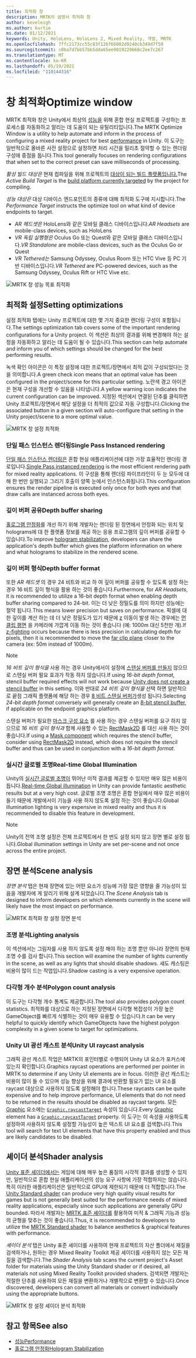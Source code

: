 ```yaml
---
title: 최적화 창
description: MRTK의 설명서 최적화 창
author: keveleigh
ms.author: kurtie
ms.date: 01/12/2021
keywords: Unity, HoloLens, HoloLens 2, Mixed Reality, 개발, MRTK
ms.openlocfilehash: 7ffc2173cc55c83f126f66002d9240cb349d7f59
ms.sourcegitcommit: c0ba7d7bb57bb5dda65ee9019229b68c2ee7c267
ms.translationtype: MT
ms.contentlocale: ko-KR
ms.lasthandoff: 05/19/2021
ms.locfileid: "110144316"
---
```

# <a name="optimize-window"></a><span data-ttu-id="8a261-104">창 최적화</span><span class="sxs-lookup"><span data-stu-id="8a261-104">Optimize window</span></span>

<span data-ttu-id="8a261-105">MRTK 최적화 창은 Unity에서 최상의 [성능을](../../performance/perf-getting-started.md) 위해 혼합 현실 프로젝트를 구성하는 프로세스를 자동화하고 알리는 데 도움이 되는 유틸리티입니다.</span><span class="sxs-lookup"><span data-stu-id="8a261-105">The MRTK Optimize Window is a utility to help automate and inform in the process of configuring a mixed reality project for best [performance](../../performance/perf-getting-started.md) in Unity.</span></span> <span data-ttu-id="8a261-106">이 도구는 일반적으로 올바른 사전 설정으로 설정하면 처리 시간을 밀리초 절약할 수 있는 렌더링 구성에 중점을 둡니다.</span><span class="sxs-lookup"><span data-stu-id="8a261-106">This tool generally focuses on rendering configurations that when set to the correct preset can save milliseconds of processing.</span></span>

<span data-ttu-id="8a261-107">*활성 빌드 대상은* 현재 컴파일을 위해 프로젝트의 [대상이 되는 빌드 플랫폼입니다.](https://docs.unity3d.com/Manual/BuildSettings.html)</span><span class="sxs-lookup"><span data-stu-id="8a261-107">The *Active Build Target* is the [build platform currently targeted](https://docs.unity3d.com/Manual/BuildSettings.html) by the project for compiling.</span></span>

<span data-ttu-id="8a261-108">*성능 대상은* 대상 디바이스 엔드포인트의 종류에 대해 최적화 도구에 지시합니다.</span><span class="sxs-lookup"><span data-stu-id="8a261-108">The *Performance Target* instructs the optimize tool on what kind of device endpoints to target.</span></span>

- <span data-ttu-id="8a261-109">*AR 헤드셋은* HoloLens와 같은 모바일 클래스 디바이스입니다.</span><span class="sxs-lookup"><span data-stu-id="8a261-109">*AR Headsets* are mobile-class devices, such as HoloLens</span></span>
- <span data-ttu-id="8a261-110">*VR 독립 실행형은* Oculus Go 또는 Quest와 같은 모바일 클래스 디바이스입니다.</span><span class="sxs-lookup"><span data-stu-id="8a261-110">*VR Standalone* are mobile-class devices, such as the Oculus Go or Quest</span></span>
- <span data-ttu-id="8a261-111">*VR Tethered는* Samsung Odyssey, Oculus Room 또는 HTC Vive 등 PC 기반 디바이스입니다.</span><span class="sxs-lookup"><span data-stu-id="8a261-111">*VR Tethered* are PC-powered devices, such as the Samsung Odyssey, Oculus Rift or HTC Vive etc.</span></span>

![MRTK 창 성능 목표 최적화](../images/performance/OptimizeWindowPerformanceTarget.jpg)

## <a name="setting-optimizations"></a><span data-ttu-id="8a261-113">최적화 설정</span><span class="sxs-lookup"><span data-stu-id="8a261-113">Setting optimizations</span></span>

<span data-ttu-id="8a261-114">설정 최적화 탭에는 Unity 프로젝트에 대한 몇 가지 중요한 렌더링 구성이 포함됩니다.</span><span class="sxs-lookup"><span data-stu-id="8a261-114">The settings optimization tab covers some of the important rendering configurations for a Unity project.</span></span> <span data-ttu-id="8a261-115">이 섹션은 최상의 결과를 위해 변경해야 하는 설정을 자동화하고 알리는 데 도움이 될 수 있습니다.</span><span class="sxs-lookup"><span data-stu-id="8a261-115">This section can help automate and inform you of which settings should be changed for the best performing results.</span></span>

<span data-ttu-id="8a261-116">녹색 확인 아이콘은 이 특정 설정에 대한 프로젝트/장면에서 최적 값이 구성되었다는 것을 의미합니다.</span><span class="sxs-lookup"><span data-stu-id="8a261-116">A green check icon means that an optimal value has been configured in the project/scene for this particular setting.</span></span> <span data-ttu-id="8a261-117">노란색 경고 아이콘은 현재 구성을 개선할 수 있음을 나타냅니다.</span><span class="sxs-lookup"><span data-stu-id="8a261-117">A yellow warning icon indicates the current configuration can be improved.</span></span> <span data-ttu-id="8a261-118">지정된 섹션에서 연결된 단추를 클릭하면 Unity 프로젝트/장면에서 해당 설정을 더 최적의 값으로 자동 구성합니다.</span><span class="sxs-lookup"><span data-stu-id="8a261-118">Clicking the associated button in a given section will auto-configure that setting in the Unity project/scene to a more optimal value.</span></span>

![MRTK 창 설정 최적화](../images/performance/OptimizeWindow_Settings.png)

### <a name="single-pass-instanced-rendering"></a><span data-ttu-id="8a261-120">단일 패스 인스턴스 렌더링</span><span class="sxs-lookup"><span data-stu-id="8a261-120">Single Pass Instanced rendering</span></span>

<span data-ttu-id="8a261-121">[단일 패스 인스턴스 렌더링은](https://docs.unity3d.com/Manual/SinglePassInstancing.html) 혼합 현실 애플리케이션에 대한 가장 효율적인 렌더링 경로입니다.</span><span class="sxs-lookup"><span data-stu-id="8a261-121">[Single Pass instanced rendering](https://docs.unity3d.com/Manual/SinglePassInstancing.html) is the most efficient rendering path for mixed reality applications.</span></span> <span data-ttu-id="8a261-122">이 구성을 통해 렌더링 파이프라인이 두 눈 모두에 대해 한 번만 실행되고 그리기 호출이 양쪽 눈에서 인스턴스화됩니다.</span><span class="sxs-lookup"><span data-stu-id="8a261-122">This configuration ensures the render pipeline is executed only once for both eyes and that draw calls are instanced across both eyes.</span></span>

### <a name="depth-buffer-sharing"></a><span data-ttu-id="8a261-123">깊이 버퍼 공유</span><span class="sxs-lookup"><span data-stu-id="8a261-123">Depth buffer sharing</span></span>

<span data-ttu-id="8a261-124">[홀로그램 안정화](../../performance/hologram-Stabilization.md)를 개선 하기 위해 개발자는 렌더링 된 장면에서 안정화 되는 위치 및 holograms에 대 한 플랫폼 정보를 제공 하는 응용 프로그램의 깊이 버퍼를 공유할 수 있습니다.</span><span class="sxs-lookup"><span data-stu-id="8a261-124">To improve [hologram stabilization](../../performance/hologram-Stabilization.md), developers can share the application's depth buffer which gives the platform information on where and what holograms to stabilize in the rendered scene.</span></span>

### <a name="depth-buffer-format"></a><span data-ttu-id="8a261-125">깊이 버퍼 형식</span><span class="sxs-lookup"><span data-stu-id="8a261-125">Depth buffer format</span></span>

<span data-ttu-id="8a261-126">또한 *AR 헤드셋* 의 경우 24 비트와 비교 하 여 깊이 버퍼를 공유할 수 있도록 설정 하는 경우 16 비트 깊이 형식을 활용 하는 것이 좋습니다.</span><span class="sxs-lookup"><span data-stu-id="8a261-126">Furthermore, for *AR Headsets*, it is recommended to utilize a 16-bit depth format when enabling depth buffer sharing compared to 24-bit.</span></span> <span data-ttu-id="8a261-127">이는 더 낮은 정밀도를 의미 하지만 성능에는 절약 됩니다.</span><span class="sxs-lookup"><span data-stu-id="8a261-127">This means lower precision but saves on performance.</span></span> <span data-ttu-id="8a261-128">픽셀에 대 한 깊이를 계산 하는 데 더 낮은 정밀도가 있기 때문에 [z](https://en.wikipedia.org/wiki/Z-fighting) 이동이 발생 하는 경우에는 [먼 클립 평면](https://docs.unity3d.com/Manual/class-Camera.html) 을 카메라에 가깝게 이동 하는 것이 좋습니다 (예: 1000m 대신 5천만 개).</span><span class="sxs-lookup"><span data-stu-id="8a261-128">If [z-fighting](https://en.wikipedia.org/wiki/Z-fighting) occurs because there is less precision in calculating depth for pixels, then it is recommended to move the [far clip plane](https://docs.unity3d.com/Manual/class-Camera.html) closer to the camera (ex: 50m instead of 1000m).</span></span>

> [!NOTE]
> <span data-ttu-id="8a261-129">*16 비트 깊이 형식을* 사용 하는 경우 Unity에서이 설정에 [스텐실 버퍼를 만들지](https://docs.unity3d.com/ScriptReference/RenderTexture-depth.html) 않으므로 스텐실 버퍼 필요 효과가 작동 하지 않습니다.</span><span class="sxs-lookup"><span data-stu-id="8a261-129">If using *16-bit depth format*, stencil buffer required effects will not work because [Unity does not create a stencil buffer](https://docs.unity3d.com/ScriptReference/RenderTexture-depth.html) in this setting.</span></span> <span data-ttu-id="8a261-130">이와 반대로 *24 비트 깊이 형식을* 선택 하면 일반적으로 끝점 그래픽 플랫폼에 해당 하는 경우 [8 비트 스텐실 버퍼가](https://docs.unity3d.com/Manual/SL-Stencil.html)생성 됩니다.</span><span class="sxs-lookup"><span data-stu-id="8a261-130">Selecting *24-bit depth format* conversely will generally create an [8-bit stencil buffer](https://docs.unity3d.com/Manual/SL-Stencil.html), if applicable on the endpoint graphics platform.</span></span>
>
> <span data-ttu-id="8a261-131">스텐실 버퍼가 필요한 [마스크 구성 요소](https://docs.unity3d.com/Manual/script-Mask.html) 를 사용 하는 경우 스텐실 버퍼를 요구 하지 않으므로 *16 비트 깊이 형식과* 함께 사용할 수 있는 [RectMask2D](https://docs.unity3d.com/Manual/script-RectMask2D.html) 를 대신 사용 하는 것이 좋습니다.</span><span class="sxs-lookup"><span data-stu-id="8a261-131">If using a [Mask component](https://docs.unity3d.com/Manual/script-Mask.html) which requires the stencil buffer, consider using [RectMask2D](https://docs.unity3d.com/Manual/script-RectMask2D.html) instead, which does not require the stencil buffer and thus can be used in conjunction with a *16-bit depth format*.</span></span>

### <a name="real-time-global-illumination"></a><span data-ttu-id="8a261-132">실시간 글로벌 조명</span><span class="sxs-lookup"><span data-stu-id="8a261-132">Real-time Global Illumination</span></span>

<span data-ttu-id="8a261-133">Unity의 [실시간 글로벌 조명이](https://docs.unity3d.com/Manual/GIIntro.html) 뛰어난 미적 결과를 제공할 수 있지만 매우 많은 비용이 듭니다.</span><span class="sxs-lookup"><span data-stu-id="8a261-133">[Real-time Global illumination](https://docs.unity3d.com/Manual/GIIntro.html) in Unity can provide fantastic aesthetic results but at a very high cost.</span></span> <span data-ttu-id="8a261-134">글로벌 조명 조명은 혼합 현실에서 매우 많은 비용이 들기 때문에 개발에서이 기능을 사용 하지 않도록 설정 하는 것이 좋습니다.</span><span class="sxs-lookup"><span data-stu-id="8a261-134">Global illumination lighting is very expensive in mixed reality and thus it is recommended to disable this feature in development.</span></span>

> [!NOTE]
> <span data-ttu-id="8a261-135">Unity의 전역 조명 설정은 전체 프로젝트에서 한 번도 설정 되지 않고 장면 별로 설정 됩니다.</span><span class="sxs-lookup"><span data-stu-id="8a261-135">Global illumination settings in Unity are set per-scene and not once across the entire project.</span></span>

## <a name="scene-analysis"></a><span data-ttu-id="8a261-136">장면 분석</span><span class="sxs-lookup"><span data-stu-id="8a261-136">Scene analysis</span></span>

<span data-ttu-id="8a261-137">*장면 분석* 탭은 현재 장면에 있는 어떤 요소가 성능에 가장 많은 영향을 줄 가능성이 있음을 개발자에 게 알리기 위해 설계 되었습니다.</span><span class="sxs-lookup"><span data-stu-id="8a261-137">The *Scene Analysis* tab is designed to inform developers on which elements currently in the scene will likely have the most impact on performance.</span></span>

![MRTK 최적화 창 설정 장면 분석](../images/performance/OptimizeWindow_SceneAnalysis.png)

### <a name="lighting-analysis"></a><span data-ttu-id="8a261-139">조명 분석</span><span class="sxs-lookup"><span data-stu-id="8a261-139">Lighting analysis</span></span>

<span data-ttu-id="8a261-140">이 섹션에서는 그림자를 사용 하지 않도록 설정 해야 하는 조명 뿐만 아니라 장면의 현재 조명 수를 검사 합니다.</span><span class="sxs-lookup"><span data-stu-id="8a261-140">This section will examine the number of lights currently in the scene, as well as any lights that should disable shadows.</span></span> <span data-ttu-id="8a261-141">섀도 캐스팅은 비용이 많이 드는 작업입니다.</span><span class="sxs-lookup"><span data-stu-id="8a261-141">Shadow casting is a very expensive operation.</span></span>

### <a name="polygon-count-analysis"></a><span data-ttu-id="8a261-142">다각형 개수 분석</span><span class="sxs-lookup"><span data-stu-id="8a261-142">Polygon count analysis</span></span>

<span data-ttu-id="8a261-143">이 도구는 다각형 개수 통계도 제공합니다.</span><span class="sxs-lookup"><span data-stu-id="8a261-143">The tool also provides polygon count statistics.</span></span> <span data-ttu-id="8a261-144">최적화를 대상으로 하는 지정된 장면에서 다각형 복잡성이 가장 높은 GameObject를 빠르게 식별하는 것이 매우 유용할 수 있습니다.</span><span class="sxs-lookup"><span data-stu-id="8a261-144">It can be very helpful to quickly identify which GameObjects have the highest polygon complexity in a given scene to target for optimizations.</span></span>

### <a name="unity-ui-raycast-analysis"></a><span data-ttu-id="8a261-145">Unity UI 광선 캐스트 분석</span><span class="sxs-lookup"><span data-stu-id="8a261-145">Unity UI raycast analysis</span></span>

<span data-ttu-id="8a261-146">그래픽 광선 캐스트 작업은 MRTK의 포인터별로 수행되어 Unity UI 요소가 포커스에 있는지 확인합니다.</span><span class="sxs-lookup"><span data-stu-id="8a261-146">Graphics raycast operations are performed per pointer in MRTK to determine if any Unity UI elements are in focus.</span></span> <span data-ttu-id="8a261-147">이러한 광선 캐스트는 비용이 많이 들 수 있으며 성능 향상을 위해 결과에 반환할 필요가 없는 UI 요소를 raycast 대상으로 사용하지 않도록 설정해야 합니다.</span><span class="sxs-lookup"><span data-stu-id="8a261-147">These raycasts can be quite expensive and to help improve performance, UI elements that do not need to be returned in the results should be disabled as raycast targets.</span></span> <span data-ttu-id="8a261-148">모든 [Graphic](https://docs.unity3d.com/2018.4/Documentation/ScriptReference/UI.Graphic.html) 요소에는 [`Graphic.raycastTarget`](https://docs.unity3d.com/2018.4/Documentation/ScriptReference/UI.Graphic-raycastTarget.html) 속성이 있습니다.</span><span class="sxs-lookup"><span data-stu-id="8a261-148">Every [Graphic](https://docs.unity3d.com/2018.4/Documentation/ScriptReference/UI.Graphic.html) element has a [`Graphic.raycastTarget`](https://docs.unity3d.com/2018.4/Documentation/ScriptReference/UI.Graphic-raycastTarget.html) property.</span></span> <span data-ttu-id="8a261-149">이 도구는 이 속성을 사용하도록 설정하여 사용하지 않도록 설정할 가능성이 높은 텍스트 UI 요소를 검색합니다.</span><span class="sxs-lookup"><span data-stu-id="8a261-149">This tool will search for text UI elements that have this property enabled and thus are likely candidates to be disabled.</span></span>

## <a name="shader-analysis"></a><span data-ttu-id="8a261-150">셰이더 분석</span><span class="sxs-lookup"><span data-stu-id="8a261-150">Shader analysis</span></span>

<span data-ttu-id="8a261-151">[Unity 표준 셰이더에서는](https://docs.unity3d.com/Manual/shader-StandardShader.html) 게임에 대해 매우 높은 품질의 시각적 결과를 생성할 수 있지만, 일반적으로 혼합 현실 애플리케이션의 성능 요구 사항에 가장 적합하지는 않습니다. 특히 이러한 애플리케이션은 일반적으로 GPU에 제한되기 때문에 더 적합합니다.</span><span class="sxs-lookup"><span data-stu-id="8a261-151">The [Unity Standard shader](https://docs.unity3d.com/Manual/shader-StandardShader.html) can produce very high quality visual results for games but is not generally best suited for the performance needs of mixed reality applications, especially since such applications are generally GPU bounded.</span></span> <span data-ttu-id="8a261-152">따라서 개발자는 [MRTK 표준 셰이더를](../rendering/mrtk-standard-shader.md) 활용하여 미적 & 그래픽 기능과 성능의 균형을 맞추는 것이 좋습니다.</span><span class="sxs-lookup"><span data-stu-id="8a261-152">Thus, it is recommended to developers to utilize the [MRTK Standard shader](../rendering/mrtk-standard-shader.md) to balance aesthetics & graphical features with performance.</span></span>

<span data-ttu-id="8a261-153">*셰이더 분석* 탭은 Unity 표준 셰이더를 사용하여 현재 프로젝트의 자산 폴더에서 재질을 검색하거나, 원하는 경우 Mixed Reality Toolkit 제공 셰이더를 사용하지 않는 모든 재질을 검색합니다.</span><span class="sxs-lookup"><span data-stu-id="8a261-153">The *Shader Analysis* tab scans the current project's Asset folder for materials using the Unity Standard shader or if desired, all materials not using Mixed Reality Toolkit provided shaders.</span></span> <span data-ttu-id="8a261-154">검색되면 개발자는 적절한 단추를 사용하여 모든 재질을 변환하거나 개별적으로 변환할 수 있습니다.</span><span class="sxs-lookup"><span data-stu-id="8a261-154">Once discovered, developers can convert all materials or convert individually using the appropriate buttons.</span></span>

![MRTK 창 설정 셰이더 분석 최적화](../images/performance/OptimizeWindow_ShaderAnalysis.png)

## <a name="see-also"></a><span data-ttu-id="8a261-156">참고 항목</span><span class="sxs-lookup"><span data-stu-id="8a261-156">See also</span></span>

- [<span data-ttu-id="8a261-157">성능</span><span class="sxs-lookup"><span data-stu-id="8a261-157">Performance</span></span>](../../performance/perf-getting-started.md)
- [<span data-ttu-id="8a261-158">홀로그램 안정화</span><span class="sxs-lookup"><span data-stu-id="8a261-158">Hologram Stabilization</span></span>](../../performance/hologram-stabilization.md)
